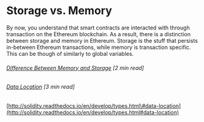 # Storage vs. Memory

By now, you understand that smart contracts are interacted with through transaction on the Ethereum blockchain. As a result, there is a distinction between storage and memory in Ethereum. Storage is the stuff that persists in-between Ethereum transactions, while memory is transaction specific. This can be though of similarly to global variables.

###### [Difference Between Memory and Storage](https://ethereum.stackexchange.com/questions/1232/difference-between-memory-and-storage) \[2 min read\]

###### 

###### [Data Location](http://solidity.readthedocs.io/en/develop/types.html#data-location) \[3 min read\]

[http://solidity.readthedocs.io/en/develop/types.html\#data-location](http://solidity.readthedocs.io/en/develop/types.html#data-location)

